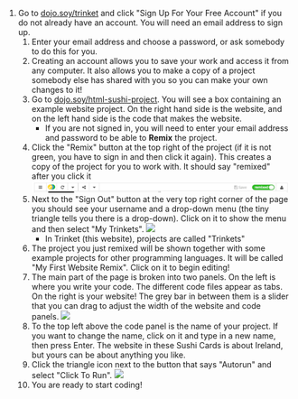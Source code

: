 1. Go to [dojo.soy/trinket](https://trinket.io/) and click "Sign Up For Your Free Account" if you do not already have an account. You will need an email address to sign up. 
   1. Enter your email address and choose a password, or ask somebody to do this for you.
   2. Creating an account allows you to save your work and access it from any computer. It also allows you to make a copy of a project somebody else has shared with you so you can make your own changes to it!
   3. Go to [dojo.soy/html-sushi-project](https://trinket.io/html/b085e66ceb). You will see a box containing an example website project. On the right hand side is the website, and on the left hand side is the code that makes the website.
      * If you are not signed in, you will need to enter your email address and password to be able to **Remix** the project.
   4. Click the "Remix" button at the top right of the project \(if it is not green, you have to sign in and then click it again\). This creates a copy of the project for you to work with. It should say "remixed" after you click it ![](/assets/remixedWide.png)
   5. Next to the "Sign Out" button at the very top right corner of the page you should see your username and a drop-down menu \(the tiny triangle tells you there is a drop-down\). Click on it to show the menu and then select "My Trinkets". ![](/assets/MyTrinketsMenuWide.png)
      * In Trinket \(this website\), projects are called "Trinkets"
   6. The project you just remixed will be shown together with some example projects for other programming languages. It will be called "My First Website Remix". Click on it to begin editing!
   7. The main part of the page is broken into two panels. On the left is where you write your code. The different code files appear as tabs. On the right is your website! The grey bar in between them is a slider that you can drag to adjust the width of the website and code panels. ![](/assets/TrinketProjectEditingShorter.png)
   8. To the top left above the code panel is the name of your project. If you want to change the name, click on it and type in a new name, then press Enter. The website in these Sushi Cards is about Ireland, but yours can be about anything you like.
   9. Click the triangle icon next to the  button that says "Autorun" and select "Click To Run". ![](/assets/ClickToRunWide.png)
   10. You are ready to start coding!



